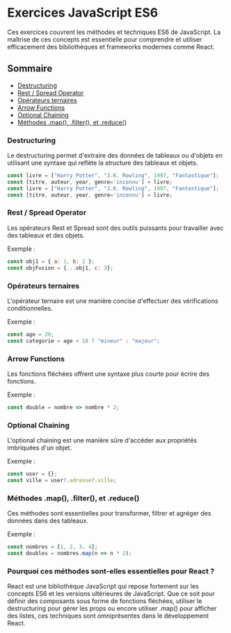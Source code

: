 # Exercices JavaScript ES6

Ces exercices couvrent les méthodes et techniques ES6 de JavaScript. La maîtrise de ces concepts est essentielle pour comprendre et utiliser efficacement des bibliothèques et frameworks modernes comme React.

## Sommaire

- [Destructuring](#destructuring)
- [Rest / Spread Operator](#rest--spread-operator)
- [Opérateurs ternaires](#opérateurs-ternaires)
- [Arrow Functions](#arrow-functions)
- [Optional Chaining](#optional-chaining)
- [Méthodes .map(), .filter(), et .reduce()](#méthodes-map-filter-et-reduce)

### Destructuring

Le destructuring permet d'extraire des données de tableaux ou d'objets en utilisant une syntaxe qui reflète la structure des tableaux et objets.

```javascript
const livre = ["Harry Potter", "J.K. Rowling", 1997, "Fantastique"];
const [titre, auteur, year, genre='inconnu'] = livre;
const livre = ["Harry Potter", "J.K. Rowling", 1997, "Fantastique"];
const [titre, auteur, year, genre='inconnu'] = livre;
```

### Rest / Spread Operator

Les opérateurs Rest et Spread sont des outils puissants pour travailler avec des tableaux et des objets.

Exemple :

```javascript
const obj1 = { a: 1, b: 2 };
const objFusion = {...obj1, c: 3};
```
### Opérateurs ternaires
L'opérateur ternaire est une manière concise d'effectuer des vérifications conditionnelles.

Exemple :

```javascript
const age = 20;
const categorie = age < 18 ? "mineur" : "majeur";
```

### Arrow Functions
Les fonctions fléchées offrent une syntaxe plus courte pour écrire des fonctions.

Exemple :

```javascript
const double = nombre => nombre * 2;
```

### Optional Chaining
L'optional chaining est une manière sûre d'accéder aux propriétés imbriquées d'un objet.

Exemple :

```javascript
const user = {};
const ville = user?.adresse?.ville;
```

### Méthodes .map(), .filter(), et .reduce()
Ces méthodes sont essentielles pour transformer, filtrer et agréger des données dans des tableaux.

Exemple :

```javascript
const nombres = [1, 2, 3, 4];
const doubles = nombres.map(n => n * 2);
```

### Pourquoi ces méthodes sont-elles essentielles pour React ?

React est une bibliothèque JavaScript qui repose fortement sur les concepts ES6 et les versions ultérieures de JavaScript. Que ce soit pour définir des composants sous forme de fonctions fléchées, utiliser le destructuring pour gérer les props ou encore utiliser .map() pour afficher des listes, ces techniques sont omniprésentes dans le développement React.